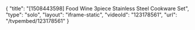{
    "title": "[1508443598] Food   Wine 3piece Stainless Steel Cookware Set",
    "type": "solo",
    "layout": "iframe-static",
    "videoId": "123178561",
    "url": "\/tvpembed\/123178561"
}